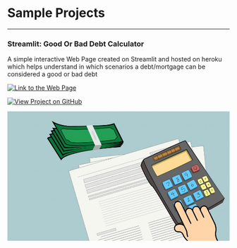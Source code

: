 # Sample Projects
---

### Streamlit: Good Or Bad Debt Calculator

A simple interactive Web Page created on Streamlit and hosted on heroku which helps understand in which scenarios a debt/mortgage can be considered a good or bad debt

[![Link to the Web Page]("assets/img/DebtYesNo.jpg")](http://goodorbaddebtcalc.herokuapp.com/)

[![View Project on GitHub](https://img.shields.io/badge/GitHub-View_on_GitHub-blue?logo=GitHub)](https://github.com/sukugogo/StreamlitHerokuGoodorBadDebt.git)

<center><img src="assets/img/DebtYesNo.jpg"/></center>
